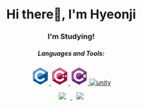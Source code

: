 <h1 align="center">Hi there👋, I'm Hyeonji</h1>
<h3 align="center">I'm Studying!</h3>


<h5 align="center">Languages and Tools:</h3>
<p align="center"> <a href="https://www.cprogramming.com/" target="_blank"> <img src="https://raw.githubusercontent.com/devicons/devicon/master/icons/c/c-original.svg" alt="c" width="40" height="40"/> </a> <a href="https://www.w3schools.com/cpp/" target="_blank"> <img src="https://raw.githubusercontent.com/devicons/devicon/master/icons/cplusplus/cplusplus-original.svg" alt="cplusplus" width="40" height="40"/> </a> <a href="https://www.w3schools.com/cs/" target="_blank"> <img src="https://raw.githubusercontent.com/devicons/devicon/master/icons/csharp/csharp-original.svg" alt="csharp" width="40" height="40"/> </a> <a href="https://unity.com/" target="_blank"> <img src="https://www.vectorlogo.zone/logos/unity3d/unity3d-icon.svg" alt="unity" width="40" height="40"/> </a> </p>

<p align="center">
<a href="https://blog.naver.com/whguswl0408">
    <img 
        src="http://img.shields.io/badge/-Hyeonji's Blog-pink?style=faltt&logo=Bloglovin&link=https://blog.naver.com/whguswl0408/"
        style="height : auto; margin-left : 10px; margin-right : 10px;"/>
</a>
 <a href="https://www.notion.so/9a8bdf4e41234a8380605e4bc1c713d3">
    <img 
        src="http://img.shields.io/badge/-Hyeonji's Notion-fbf595?style=faltt&logo=Notion&link=https://www.notion.so/9a8bdf4e41234a8380605e4bc1c713d3"
        style="height : auto; margin-left : 10px; margin-right : 10px;"/>
</a>
</p>
 
<!--
**JoHyeonJi0408/JoHyeonJi0408** is a ✨ _special_ ✨ repository because its `README.md` (this file) appears on your GitHub profile.

Here are some ideas to get you started:

- 🔭 I’m currently working on ...
- 🌱 I’m currently learning ...
- 👯 I’m looking to collaborate on ...
- 🤔 I’m looking for help with ...
- 💬 Ask me about ...
- 📫 How to reach me: ...
- 😄 Pronouns: ...
- ⚡ Fun fact: ...
-->
